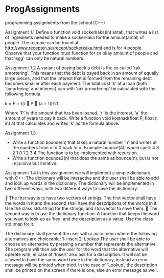 # ProgAssignments
programming assignments from the school (C++)

Assignment 1.1
  Define a function void sockerkaka(int antal), that writes a list of ingredients needed to make a sockerkaka for the amount(antal) of people.
  The recepie can be found at http://www.recepten.se/recept/sockerkaka.html and is for 4 people.
  Observe that your function must function for an okay amount of people and that 'egg' can only be natural numbers.

Assignment 1.2
  A variant of paying back a debt is the so called 'rak amortering'. 
  This means that the debt is payed back in an amount of equally large pieces, and that the interest that is formed from the remaining debt 
  becomes smaller after each payment. 
  The total cost 'k' of a loan (both 'amortering' and interest) can with 'rak armortering' be calculated with the following formula.
  
  k = P + ((r  P  (a + 1))/2)
  
  Where 'P' is the amount that has been loaned, 'r' is the interest, 'a' the amount of years to pay it back.
  Write a function void kostnad(float P, float r, int a) that calculates and writes 'k' as the formula above.

Assignment 1.3
  - Write a function bounce(n) that takes a natural number 'n' and writes all the numbers from n to 0 back to n.
    Example: bounce(4); would spell: 4 3 2 1 0 1 2 3 4
    The function is to be implemented with recursion.
  - Write a function bounce2(n) that does the same as bounce(n), but is not recursive but iterative.

Assignment 1.4
  In this assignment we will implement a simple dictionary with C++. 
  The dictionary will be interactive and the user shall be able to add and look up words in the dictionary.
  The dictionary will be implemented in two different ways, with two different ways to save the dictionary.
  
   The first way is to have two vectors of strings. 
    The first vector shall have the words in it and the second shall have the descriptions of the words in it.
    Use the class std::string for the strings, and std::vector to save them.
   The second way is to use the dictionary function. A function that keeps the word you want to look up as 'key' and the description as a
    value. Use the class std::map for it.
    
   The dictionary shall present the user with a main menu where the following alternatives are choiceable: 
   1: Insert
   2: Lookup
   The user shall be able to choose an alternative by pressing a number that represents the alternative.
   The program will then ask the user for the word that the alternative will operate with, in case of 'Insert' also ask for a description.
   It will not be allowed to have the same word twice in the dictionary, instead an error message will be printed when tried.
   In the case of 'Lookup', the description shall be printed on the screen if there is one, else an error message as well.
